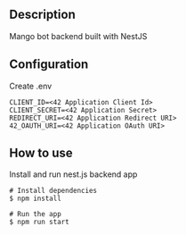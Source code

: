 ## Description
Mango bot backend built with NestJS

## Configuration
Create .env
```
CLIENT_ID=<42 Application Client Id>
CLIENT_SECRET=<42 Application Secret>
REDIRECT_URI=<42 Application Redirect URI>
42_OAUTH_URI=<42 Application OAuth URI>
```

## How to use
Install and run nest.js backend app
```
# Install dependencies
$ npm install

# Run the app
$ npm run start
```